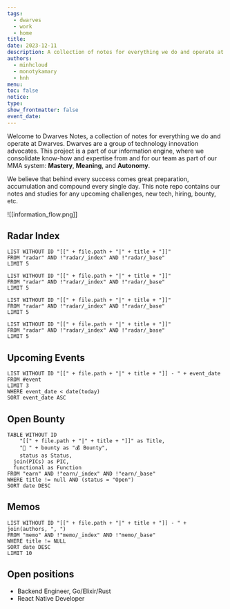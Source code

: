 ```yaml
---
tags:
  - dwarves
  - work
  - home
title: 
date: 2023-12-11
description: A collection of notes for everything we do and operate at Dwarves. This is where we keep our internal notes.
authors:
  - minhcloud
  - monotykamary
  - hnh
menu: 
toc: false
notice: 
type: 
show_frontmatter: false
event_date:
---
```

Welcome to Dwarves Notes, a collection of notes for everything we do and operate at Dwarves. Dwarves are a group of technology innovation advocates. This project is a part of our information engine, where we consolidate know-how and expertise from and for our team as part of our MMA system: **Mastery**, **Meaning**, and **Autonomy**.

We believe that behind every success comes great preparation, accumulation and compound every single day. This note repo contains our notes and studies for any upcoming challenges, new tech, hiring, bounty, etc.


![[information_flow.png]]


## Radar Index

<!-- col-2 #1 -->
```dataview
LIST WITHOUT ID "[[" + file.path + "|" + title + "]]"
FROM "radar" AND !"radar/_index" AND !"radar/_base"
LIMIT 5
```

<!-- /col-2 #1 -->

<!-- col-2 #2 -->
```dataview
LIST WITHOUT ID "[[" + file.path + "|" + title + "]]"
FROM "radar" AND !"radar/_index" AND !"radar/_base"
LIMIT 5
```

<!-- /col-2 #2 -->


<!-- col-2 #3 -->
```dataview
LIST WITHOUT ID "[[" + file.path + "|" + title + "]]"
FROM "radar" AND !"radar/_index" AND !"radar/_base"
LIMIT 5
```

<!-- /col-2 #3 -->

<!-- col-2 #4 -->
```dataview
LIST WITHOUT ID "[[" + file.path + "|" + title + "]]"
FROM "radar" AND !"radar/_index" AND !"radar/_base"
LIMIT 5
```

<!-- /col-2 #4 -->
## Upcoming Events

```dataview
LIST WITHOUT ID "[[" + file.path + "|" + title + "]] - " + event_date
FROM #event 
LIMIT 3
WHERE event_date < date(today)
SORT event_date ASC
```


## Open Bounty

```dataview
TABLE WITHOUT ID
	"[[" + file.path + "|" + title + "]]" as Title,
	"🧊 " + bounty as "💰 Bounty",
	status as Status,
  join(PICs) as PIC,
  functional as Function
FROM "earn" AND !"earn/_index" AND !"earn/_base"
WHERE title != null AND (status = "Open")
SORT date DESC
```

## Memos

```dataview
LIST WITHOUT ID "[[" + file.path + "|" + title + "]] - " + join(authors, ", ")
FROM "memo" AND !"memo/_index" AND !"memo/_base"
WHERE title != NULL
SORT date DESC
LIMIT 10
```

## Open positions

- Backend Engineer, Go/Elixir/Rust
- React Native Developer